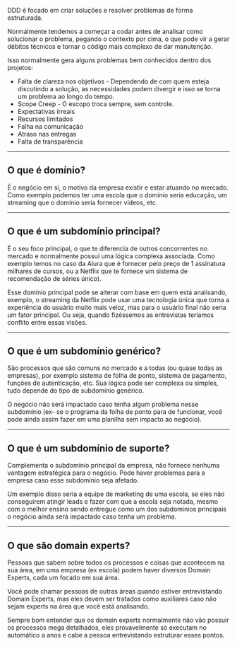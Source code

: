 DDD é focado em criar soluções e resolver problemas de forma estruturada.

Normalmente tendemos a começar a codar antes de analisar como solucionar o problema, pegando o contexto por cima, o que pode vir a gerar débitos técnicos e tornar o código mais complexo de dar manutenção.

Isso normalmente gera alguns problemas bem conhecidos dentro dos projetos:

- Falta de clareza nos objetivos - Dependendo de com quem esteja discutindo a solução, as necessidades podem divergir e isso se torna um problema ao longo do tempo.
- Scope Creep - O escopo troca sempre, sem controle.
- Expectativas irreais
- Recursos limitados
- Falha na comunicação
- Atraso nas entregas
- Falta de transparência

---

## O que é domínio?

É o negócio em si, o motivo da empresa existir e estar atuando no mercado. Como exemplo podemos ter uma escola que o domínio seria educação, um streaming que o domínio seria fornecer vídeos, etc.

---

## O que é um subdomínio principal?

É o seu foco principal, o que te diferencia de outros concorrentes no mercado e normalmente possui uma lógica complexa associada. Como exemplo temos no caso da Alura que é fornecer pelo preço de 1 assinatura milhares de cursos, ou a Netflix que te fornece um sistema de recomendação de séries único).

Esse domínio principal pode se alterar com base em quem está analisando, exemplo, o streaming da Netflix pode usar uma tecnologia única que torna a experiência do usuário muito mais veloz, mas para o usuário final não seria um fator principal. Ou seja, quando fizéssemos as entrevistas teríamos conflito entre essas visões.

---

## O que é um subdomínio genérico?

São processos que são comuns no mercado e a todas (ou quase todas as empresas), por exemplo sistema de folha de ponto, sistema de pagamento, funções de autenticação, etc. Sua lógica pode ser complexa ou simples, tudo depende do tipo de subdomínio genérico.

O negócio não será impactado caso tenha algum problema nesse subdomínio (ex- se o programa da folha de ponto para de funcionar, você pode ainda assim fazer em uma planilha sem impacto ao negócio).

---

## O que é um subdomínio de suporte?

Complementa o subdomínio principal da empresa, não fornece nenhuma vantagem estratégica para o negócio. Pode haver problemas para a empresa caso esse subdomínio seja afetado.

Um exemplo disso seria a equipe de marketing de uma escola, se eles não conseguirem atingir leads e fazer com que a escola seja notada, mesmo com o melhor ensino sendo entregue como um dos subdomínios principais o negócio ainda será impactado caso tenha um problema.

---

## O que são domain experts?

Pessoas que sabem sobre todos os processos e coisas que acontecem na sua área, em uma empresa (ex escola) podem haver diversos Domain Experts, cada um focado em sua área.

Você pode chamar pessoas de outras áreas quando estiver entrevistando Domain Experts, mas eles devem ser tratados como auxiliares caso não sejam experts na área que você está analisando.

Sempre bom entender que os domain experts normalmente não vão possuir os processos mega detalhados, eles provavelmente só executam no automático a anos e cabe a pessoa entrevistando estruturar esses pontos.
